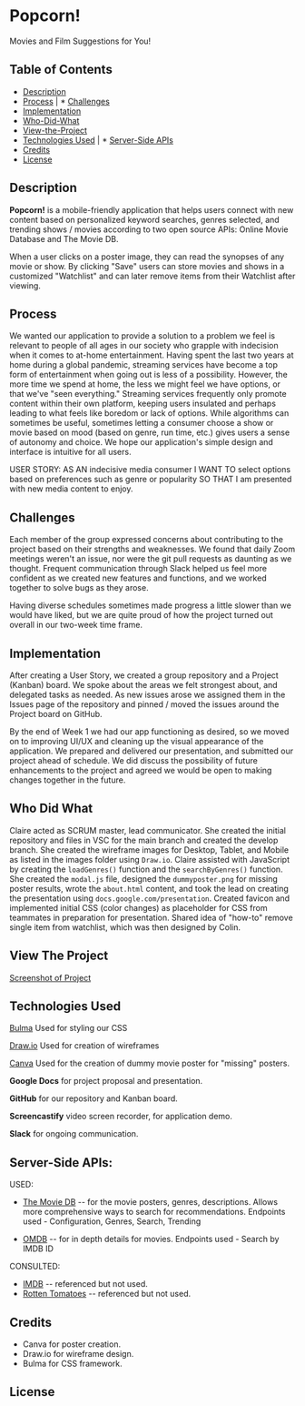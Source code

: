 # Popcorn!
Movies and Film Suggestions for You!

## Table of Contents

* [Description](#Description)
* [Process](#Process) | * [Challenges](#Challenges)
* [Implementation](#Implementation)
* [Who-Did-What](#Who-Did-What)
* [View-the-Project](#View-The-Project)
* [Technologies Used](#Technologies-Used) | * [Server-Side APIs](#Server-Side-APIs)
* [Credits](Credits)
* [License](License)

## Description

**Popcorn!** is a mobile-friendly application that helps users connect with new content based on personalized keyword searches, genres selected, and trending shows / movies according to two open source APIs: Online Movie Database and The Movie DB.

When a user clicks on a poster image, they can read the synopses of any movie or show. By clicking "Save" users can store movies and shows in a customized "Watchlist" and can later remove items from their Watchlist after viewing.


## Process

We wanted our application to provide a solution to a problem we feel is relevant to people of all ages in our society who grapple with indecision when it comes to at-home entertainment. Having spent the last two years at home during a global pandemic, streaming services have become a top form of entertainment when going out is less of a possibility. However, the more time we spend at home, the less we might feel we have options, or that we've "seen everything." Streaming services frequently only promote content within their own platform, keeping users insulated and perhaps leading to what feels like boredom or lack of options. While algorithms can sometimes be useful, sometimes letting a consumer choose a show or movie based on mood (based on genre, run time, etc.) gives users a sense of autonomy and choice. We hope our application's simple design and interface is intuitive for all users.

USER STORY: 
AS AN indecisive media consumer 
I WANT TO select options based on preferences such as genre or popularity 
SO THAT I am presented with new media content to enjoy.

## Challenges

Each member of the group expressed concerns about contributing to the project based on their strengths and weaknesses. We found that daily Zoom meetings weren't an issue, nor were the git pull requests as daunting as we thought. Frequent communication through Slack helped us feel more confident as we created new features and functions, and we worked together to solve bugs as they arose.

Having diverse schedules sometimes made progress a little slower than we would have liked, but we are quite proud of how the project turned out overall in our two-week time frame.

## Implementation

After creating a User Story, we created a group repository and a Project (Kanban) board. We spoke about the areas we felt strongest about, and delegated tasks as needed. As new issues arose we assigned them in the Issues page of the repository and pinned / moved the issues around the Project board on GitHub.

By the end of Week 1 we had our app functioning as desired, so we moved on to improving UI/UX and cleaning up the visual appearance of the application. We prepared and delivered our presentation, and submitted our project ahead of schedule. We did discuss the possibility of future enhancements to the project and agreed we would be open to making changes together in the future.

## Who Did What

Claire acted as SCRUM master, lead communicator. She created the initial repository and files in VSC for the main branch and created the develop branch. She created the wireframe images for Desktop, Tablet, and Mobile as listed in the images folder using `Draw.io`. Claire assisted with JavaScript by creating the `loadGenres()` function and the `searchByGenres()` function. She created the `modal.js` file, designed the `dummyposter.png` for missing poster results, wrote the `about.html` content, and took the lead on creating the presentation using `docs.google.com/presentation`. Created favicon and implemented initial CSS (color changes) as placeholder for CSS from teammates in preparation for presentation. Shared idea of "how-to" remove single item from watchlist, which was then designed by Colin.

<!-- Colin wrote the majority of the JavaScript functions for Top 10, Watchlist, and even created the Keyword search function. He used the API to help pull results for movie and show descriptions, cleaned up errors, and offered to support CSS design.  Colin, you can write more here, totally whatever you want to say -->

<!-- Omar took on studying Bulma, a CSS framework like Bootstrap, to help design the look and flow of our application. He tied our modal to our JS. He also offered to do the Keyword search JS, so the function that works is a mix of his and Colin's work. Omar, please write whatever you'd like to say here!-->

<!-- Jake felt the most confident in CSS. He designed the background, chose colors, stylized buttons, and make sure everything was mobile responsive using media queries. Jake, please feel free to add more details here! -->


## View The Project

[Screenshot of Project](https://crosenfrisk.github.io/Popcorn/)
## Technologies Used

[Bulma](https://bulma.io/)
Used for styling our CSS

[Draw.io](https://app.diagrams.net)
Used for creation of wireframes

[Canva](https://www.canva.com/)
Used for the creation of dummy movie poster for "missing" posters.

**Google Docs** for project proposal and presentation.

**GitHub** for our repository and Kanban board.

**Screencastify** video screen recorder, for application demo.

**Slack** for ongoing communication.


## Server-Side APIs:

USED: 
* [The Movie DB](https://developers.themoviedb.org) -- for the movie posters, genres, descriptions. Allows more comprehensive ways to search for recommendations.
Endpoints used - Configuration, Genres, Search, Trending

* [OMDB](https://www.omdbapi.com/) -- for in depth details for movies.
Endpoints used - Search by IMDB ID

CONSULTED:
* [IMDB](https://imdb-api.com) -- referenced but not used.
* [Rotten Tomatoes](https://developer.fandango.com/rotten_tomatoes) -- referenced but not used.



## Credits
<!-- * OMDB for their open source API. We used: Discover, Keywords, Genres, and ________ -->
* Canva for poster creation.
* Draw.io for wireframe design.
* Bulma for CSS framework.

## License
